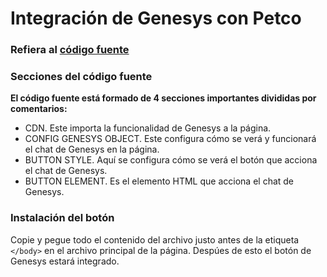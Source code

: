 # Integración de Genesys con Petco
### Refiera al [código fuente](https://raw.githubusercontent.com/ECampuzanoCTC/Petco-chat/master/INSTALL.html "código fuente")
### Secciones del código fuente
**El código fuente está formado de 4 secciones importantes divididas por comentarios:**
- CDN. Este importa la funcionalidad de Genesys a la página.
- CONFIG GENESYS OBJECT. Este configura cómo se verá y funcionará el chat de Genesys en la página.
- BUTTON STYLE. Aquí se configura cómo se verá el botón que acciona el chat de Genesys.
- BUTTON ELEMENT. Es el elemento HTML que acciona el chat de Genesys.

### Instalación del botón
Copie y pegue todo el contenido del archivo justo antes de la etiqueta `</body>` en el archivo principal de la página.
Despúes de esto el botón de Genesys estará integrado.

